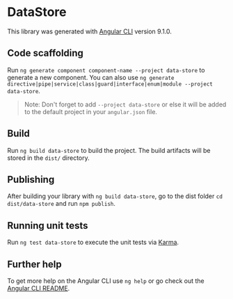 # DataStore

This library was generated with [Angular CLI](https://github.com/angular/angular-cli) version 9.1.0.

## Code scaffolding

Run `ng generate component component-name --project data-store` to generate a new component. You can also use `ng generate directive|pipe|service|class|guard|interface|enum|module --project data-store`.
> Note: Don't forget to add `--project data-store` or else it will be added to the default project in your `angular.json` file. 

## Build

Run `ng build data-store` to build the project. The build artifacts will be stored in the `dist/` directory.

## Publishing

After building your library with `ng build data-store`, go to the dist folder `cd dist/data-store` and run `npm publish`.

## Running unit tests

Run `ng test data-store` to execute the unit tests via [Karma](https://karma-runner.github.io).

## Further help

To get more help on the Angular CLI use `ng help` or go check out the [Angular CLI README](https://github.com/angular/angular-cli/blob/master/README.md).
